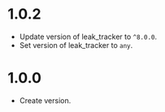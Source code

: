 # 1.0.2

* Update version of leak_tracker to `^8.0.0`.
* Set version of leak_tracker to `any`.

# 1.0.0

* Create version.
